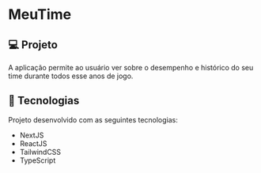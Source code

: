 <p align="center">
  <h1>MeuTime</h1>
</p>

## 💻 Projeto

A aplicação permite ao usuário ver sobre o desempenho e histórico do seu time durante todos esse anos de jogo.

## 🚀 Tecnologias

Projeto desenvolvido com as seguintes tecnologias:

<ul>
  <li>NextJS</li>
  <li>ReactJS</li>
  <li>TailwindCSS</li>
  <li>TypeScript</li>
</ul>